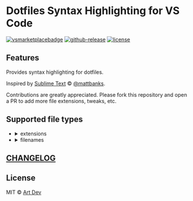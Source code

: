 # Dotfiles Syntax Highlighting for VS Code

[![vsmarketplacebadge](https://flat.badgen.net/vs-marketplace/i/dotiful.dotfiles-syntax-highlighting)](https://marketplace.visualstudio.com/items?itemName=dotiful.dotfiles-syntax-highlighting)
[![github-release](https://flat.badgen.net/github/release/dotiful/vscode-dotfiles-syntax)](https://github.com/dotiful/vscode-dotfiles-syntax/releases/tag/v0.0.1)
[![license](https://flat.badgen.net/github/license/dotiful/vscode-dotfiles-syntax)](https://github.com/dotiful/vscode-dotfiles-syntax/blob/master/LICENSE.md)

## Features

Provides syntax highlighting for dotfiles.

Inspired by [Sublime Text](https://github.com/mattbanks/dotfiles-syntax-highlighting-st2)
© [@mattbanks](https://github.com/mattbanks).

Contributions are greatly appreciated. Please fork this repository and open a
PR to add more file extensions, tweaks, etc.

## Supported file types

- <details>
    <summary>extensions</summary>

    - `ackrc`
    - `aliases`
    - `antigen`
    - `bash`
    - `brew`
    - `cshrc`
    - `curlrc`
    - `dircolors`
    - `editorconfig`
    - `env`
    - `envrc`
    - `exports`
    - `extra`
    - `functions`
    - `gemrc`
    - `git`
    - `gitattributes`
    - `gitconfig`
    - `gitignore`
    - `gitmodules`
    - `hushlogin`
    - `inputrc`
    - `jshintignore`
    - `npmignore`
    - `npmrc`
    - `osx`
    - `packages`
    - `path`
    - `pkginit`
    - `screenrc`
    - `symlink`
    - `wgetrc`
    - `xsessionrc`
    - `zpreztorc`

  </details>

- <details>
    <summary>filenames</summary>

    - `symlink`
    - `zlogin`
    - `zlogout`
    - `zpreztorc`
    - `zprofile`
    - `zshenv`
    - `zshrc`

  </details>

## [CHANGELOG](https://github.com/dotiful/vscode-dotfiles-syntax/blob/master/CHANGELOG.md)

## License

MIT © [Art Dev](https://github.com/dotiful)
